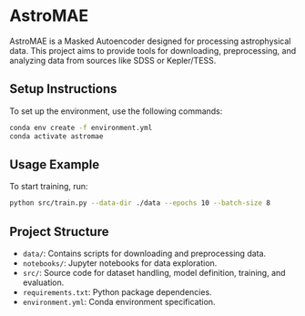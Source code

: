 # AstroMAE

AstroMAE is a Masked Autoencoder designed for processing astrophysical data. This project aims to provide tools for downloading, preprocessing, and analyzing data from sources like SDSS or Kepler/TESS.

## Setup Instructions

To set up the environment, use the following commands:

```bash
conda env create -f environment.yml
conda activate astromae
```

## Usage Example

To start training, run:

```bash
python src/train.py --data-dir ./data --epochs 10 --batch-size 8
```

## Project Structure

- `data/`: Contains scripts for downloading and preprocessing data.
- `notebooks/`: Jupyter notebooks for data exploration.
- `src/`: Source code for dataset handling, model definition, training, and evaluation.
- `requirements.txt`: Python package dependencies.
- `environment.yml`: Conda environment specification.